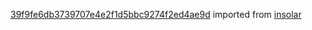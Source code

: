 [39f9fe6db3739707e4e2f1d5bbc9274f2ed4ae9d](https://github.com/insolar/insolar/commit/39f9fe6db3739707e4e2f1d5bbc9274f2ed4ae9d) imported from [insolar](https://github.com/insolar/insolar)
